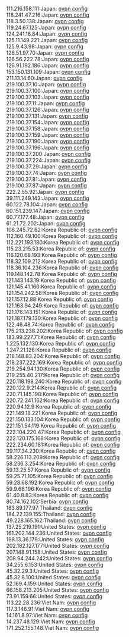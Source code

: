 111.216.158.111:Japan: [ovpn config](vpn/111_216_158_111.ovpn)  
118.241.47.216:Japan: [ovpn config](vpn/118_241_47_216.ovpn)  
118.3.50.138:Japan: [ovpn config](vpn/118_3_50_138.ovpn)  
119.24.67.125:Japan: [ovpn config](vpn/119_24_67_125.ovpn)  
124.241.16.84:Japan: [ovpn config](vpn/124_241_16_84.ovpn)  
125.11.149.221:Japan: [ovpn config](vpn/125_11_149_221.ovpn)  
125.9.43.98:Japan: [ovpn config](vpn/125_9_43_98.ovpn)  
126.51.97.70:Japan: [ovpn config](vpn/126_51_97_70.ovpn)  
126.56.222.78:Japan: [ovpn config](vpn/126_56_222_78.ovpn)  
126.91.192.186:Japan: [ovpn config](vpn/126_91_192_186.ovpn)  
153.150.131.109:Japan: [ovpn config](vpn/153_150_131_109.ovpn)  
211.13.14.60:Japan: [ovpn config](vpn/211_13_14_60.ovpn)  
219.100.37.10:Japan: [ovpn config](vpn/219_100_37_10.ovpn)  
219.100.37.100:Japan: [ovpn config](vpn/219_100_37_100.ovpn)  
219.100.37.103:Japan: [ovpn config](vpn/219_100_37_103.ovpn)  
219.100.37.11:Japan: [ovpn config](vpn/219_100_37_11.ovpn)  
219.100.37.126:Japan: [ovpn config](vpn/219_100_37_126.ovpn)  
219.100.37.131:Japan: [ovpn config](vpn/219_100_37_131.ovpn)  
219.100.37.154:Japan: [ovpn config](vpn/219_100_37_154.ovpn)  
219.100.37.158:Japan: [ovpn config](vpn/219_100_37_158.ovpn)  
219.100.37.159:Japan: [ovpn config](vpn/219_100_37_159.ovpn)  
219.100.37.190:Japan: [ovpn config](vpn/219_100_37_190.ovpn)  
219.100.37.196:Japan: [ovpn config](vpn/219_100_37_196.ovpn)  
219.100.37.200:Japan: [ovpn config](vpn/219_100_37_200.ovpn)  
219.100.37.224:Japan: [ovpn config](vpn/219_100_37_224.ovpn)  
219.100.37.29:Japan: [ovpn config](vpn/219_100_37_29.ovpn)  
219.100.37.74:Japan: [ovpn config](vpn/219_100_37_74.ovpn)  
219.100.37.81:Japan: [ovpn config](vpn/219_100_37_81.ovpn)  
219.100.37.87:Japan: [ovpn config](vpn/219_100_37_87.ovpn)  
222.2.55.92:Japan: [ovpn config](vpn/222_2_55_92.ovpn)  
39.111.249.143:Japan: [ovpn config](vpn/39_111_249_143.ovpn)  
60.122.78.104:Japan: [ovpn config](vpn/60_122_78_104.ovpn)  
60.151.239.147:Japan: [ovpn config](vpn/60_151_239_147.ovpn)  
60.77.177.48:Japan: [ovpn config](vpn/60_77_177_48.ovpn)  
61.21.72.202:Japan: [ovpn config](vpn/61_21_72_202.ovpn)  
106.245.72.62:Korea Republic of: [ovpn config](vpn/106_245_72_62.ovpn)  
112.160.49.100:Korea Republic of: [ovpn config](vpn/112_160_49_100.ovpn)  
112.221.193.180:Korea Republic of: [ovpn config](vpn/112_221_193_180.ovpn)  
115.23.215.53:Korea Republic of: [ovpn config](vpn/115_23_215_53.ovpn)  
116.120.68.193:Korea Republic of: [ovpn config](vpn/116_120_68_193.ovpn)  
118.32.109.212:Korea Republic of: [ovpn config](vpn/118_32_109_212.ovpn)  
118.36.104.236:Korea Republic of: [ovpn config](vpn/118_36_104_236.ovpn)  
119.148.142.78:Korea Republic of: [ovpn config](vpn/119_148_142_78.ovpn)  
121.143.143.19:Korea Republic of: [ovpn config](vpn/121_143_143_19.ovpn)  
121.145.41.160:Korea Republic of: [ovpn config](vpn/121_145_41_160.ovpn)  
121.154.242.58:Korea Republic of: [ovpn config](vpn/121_154_242_58.ovpn)  
121.157.12.88:Korea Republic of: [ovpn config](vpn/121_157_12_88.ovpn)  
121.163.94.249:Korea Republic of: [ovpn config](vpn/121_163_94_249.ovpn)  
121.176.143.151:Korea Republic of: [ovpn config](vpn/121_176_143_151.ovpn)  
121.187.179.130:Korea Republic of: [ovpn config](vpn/121_187_179_130.ovpn)  
122.46.48.74:Korea Republic of: [ovpn config](vpn/122_46_48_74.ovpn)  
175.213.238.202:Korea Republic of: [ovpn config](vpn/175_213_238_202.ovpn)  
183.99.227.71:Korea Republic of: [ovpn config](vpn/183_99_227_71.ovpn)  
1.225.132.130:Korea Republic of: [ovpn config](vpn/1_225_132_130.ovpn)  
1.247.21.126:Korea Republic of: [ovpn config](vpn/1_247_21_126.ovpn)  
218.148.83.204:Korea Republic of: [ovpn config](vpn/218_148_83_204.ovpn)  
218.237.222.169:Korea Republic of: [ovpn config](vpn/218_237_222_169.ovpn)  
219.254.94.130:Korea Republic of: [ovpn config](vpn/219_254_94_130.ovpn)  
219.255.40.217:Korea Republic of: [ovpn config](vpn/219_255_40_217.ovpn)  
220.118.198.240:Korea Republic of: [ovpn config](vpn/220_118_198_240.ovpn)  
220.122.9.214:Korea Republic of: [ovpn config](vpn/220_122_9_214.ovpn)  
220.71.145.198:Korea Republic of: [ovpn config](vpn/220_71_145_198.ovpn)  
220.72.241.162:Korea Republic of: [ovpn config](vpn/220_72_241_162.ovpn)  
220.94.12.9:Korea Republic of: [ovpn config](vpn/220_94_12_9.ovpn)  
221.149.18.221:Korea Republic of: [ovpn config](vpn/221_149_18_221.ovpn)  
221.150.133.104:Korea Republic of: [ovpn config](vpn/221_150_133_104.ovpn)  
221.151.54.119:Korea Republic of: [ovpn config](vpn/221_151_54_119.ovpn)  
222.104.220.47:Korea Republic of: [ovpn config](vpn/222_104_220_47.ovpn)  
222.120.175.168:Korea Republic of: [ovpn config](vpn/222_120_175_168.ovpn)  
222.234.60.181:Korea Republic of: [ovpn config](vpn/222_234_60_181.ovpn)  
39.117.34.230:Korea Republic of: [ovpn config](vpn/39_117_34_230.ovpn)  
58.226.113.209:Korea Republic of: [ovpn config](vpn/58_226_113_209.ovpn)  
58.236.3.254:Korea Republic of: [ovpn config](vpn/58_236_3_254.ovpn)  
59.13.25.57:Korea Republic of: [ovpn config](vpn/59_13_25_57.ovpn)  
59.25.71.105:Korea Republic of: [ovpn config](vpn/59_25_71_105.ovpn)  
59.28.68.192:Korea Republic of: [ovpn config](vpn/59_28_68_192.ovpn)  
59.9.66.196:Korea Republic of: [ovpn config](vpn/59_9_66_196.ovpn)  
61.40.8.83:Korea Republic of: [ovpn config](vpn/61_40_8_83.ovpn)  
80.74.162.102:Serbia: [ovpn config](vpn/80_74_162_102.ovpn)  
183.89.177.97:Thailand: [ovpn config](vpn/183_89_177_97.ovpn)  
184.22.139.155:Thailand: [ovpn config](vpn/184_22_139_155.ovpn)  
49.228.165.162:Thailand: [ovpn config](vpn/49_228_165_162.ovpn)  
137.25.219.191:United States: [ovpn config](vpn/137_25_219_191.ovpn)  
161.202.144.236:United States: [ovpn config](vpn/161_202_144_236.ovpn)  
198.13.36.179:United States: [ovpn config](vpn/198_13_36_179.ovpn)  
202.182.127.177:United States: [ovpn config](vpn/202_182_127_177.ovpn)  
207.148.91.158:United States: [ovpn config](vpn/207_148_91_158.ovpn)  
208.94.244.242:United States: [ovpn config](vpn/208_94_244_242.ovpn)  
34.255.6.153:United States: [ovpn config](vpn/34_255_6_153.ovpn)  
45.32.29.3:United States: [ovpn config](vpn/45_32_29_3.ovpn)  
45.32.8.100:United States: [ovpn config](vpn/45_32_8_100.ovpn)  
52.169.4.159:United States: [ovpn config](vpn/52_169_4_159.ovpn)  
66.158.213.205:United States: [ovpn config](vpn/66_158_213_205.ovpn)  
73.91.159.66:United States: [ovpn config](vpn/73_91_159_66.ovpn)  
113.22.28.236:Viet Nam: [ovpn config](vpn/113_22_28_236.ovpn)  
117.3.146.91:Viet Nam: [ovpn config](vpn/117_3_146_91.ovpn)  
14.161.8.97:Viet Nam: [ovpn config](vpn/14_161_8_97.ovpn)  
14.237.48.129:Viet Nam: [ovpn config](vpn/14_237_48_129.ovpn)  
171.252.155.148:Viet Nam: [ovpn config](vpn/171_252_155_148.ovpn)  
